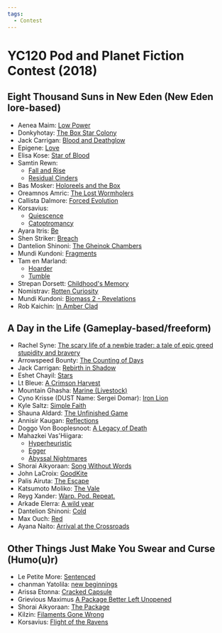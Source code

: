 ```yaml
---
tags:
  - Contest
---
```


# YC120 Pod and Planet Fiction Contest (2018)

## Eight Thousand Suns in New Eden (New Eden lore-based)

- Aenea Maim: [Low Power](../authors/miscauthors/lowpower.md)
- Donkyhotay: [The Box Star Colony](../authors/miscauthors/theboxstarcolony.md)
- Jack Carrigan: [Blood and Deathglow]()
- Epigene: [Love](../authors/epigene/epigene_love.md)
- Elisa Kose: [Star of Blood](../authors/miscauthors/starofblood.md)
- Samtin Rewn:
    - [Fall and Rise](../authors/daielzehn/fallandrise.md)
    - [Residual Cinders](../authors/daielzehn/residualcinders.md)
- Bas Mosker: [Holoreels and the Box](../authors/daielzehn/holoreelsandthebox.md)
- ​Oreamnos Amric: [The Lost Wormholers](../authors/oreamnosamric/thelostwormholers.md)
- Callista Dalmore: [Forced Evolution](../authors/callistadallmore/forcedevolution.md)
- Korsavius:
    - [Quiescence](../authors/korsavius/quiescence.md)
    - [Catoptromancy](../authors/korsavius/catoptromancy.md)
- Ayara Itris: [Be](../authors/miscauthors/ayaraitris_be.md)
- Shen Striker: [Breach](../authors/daielzehn/breach.md)
- Dantelion Shinoni: [The Gheinok Chambers](../authors/dantelionshinoni/thegheinokchambers.md)
- Mundi Kundoni: [Fragments](../authors/mundikundoni/fragments.md)
- Tam en Marland:
    - [Hoarder](../authors/daielzehn/hoarder.md)
    - [Tumble](../authors/daielzehn/tumble.md)
- Strepan Dorsett: [Childhood's Memory](../authors/miscauthors/childhoodsmemory.md)
- Nomistrav: [Rotten Curiosity](../authors/nomistrav.md/rottencuriosity.md)
- Mundi Kundoni: [Biomass 2 - Revelations](../authors/mundikundoni/biomass2.md)
- Rob Kaichin: [In Amber Clad](../authors/robkaichin/inamberclad.md)

## A Day in the Life (Gameplay-based/freeform)

- Rachel Syne: [The scary life of a newbie trader: a tale of epic greed stupidity and bravery](../authors/miscauthors/thescarylifeofanewbietrader.md)
- Arrowspeed Bounty: [The Counting of Days](../authors/arrowspeedbounty/thecountingofdays.md)
- Jack Carrigan: [Rebirth in Shadow](../authors/jackcarrigan/rebirthinshadow.md)
- Eshet Chayil: [Stars](../authors/arrowspeedbounty/eshetchayil_stars.md)
- Lt Bleue: [A Crimson Harvest](../authors/miscauthors/acrimsonharvest.md)
- Mountain Ghasha: [Marine (Livestock)](../authors/miscauthors/marinelivestock.md)
- Cyno Krisse (DUST Name: Sergei Domar): [Iron Lion](../authors/miscauthors/ironlion.md)
- Kyle Saltz: [Simple Faith](../authors/kylesaltz/simplefaith.md)
- Shauna Aldard: [The Unfinished Game](../authors/daielzehn/theunfinishedgame.md)
- Annisir Kaugan: [Reflections](../authors/miscauthors/annisirkaugan_reflections.md)
- Doggo Von Booplesnoot: [A Legacy of Death](../authors/miscauthors/alegacyofdeath.md)
- Mahazkei Vas'Hiigara:
    - [Hyperheuristic](../authors/mahazkeivashiigara/hyperheuristic.md)
    - [Egger](../authors/mahazkeivashiigara/egger.md)
    - [Abyssal Nightmares](../authors/mahazkeivashiigara/abyssalnightmares.md)
- Shorai Aikyoraan: [Song Without Words](../authors/shoraiaikyoraan/songwithoutwords.md)
- John LaCroix: [GoodKite](../authors/miscauthors/goodkite.md)
- Palis Airuta: [The Escape](../authors/miscauthors/palisairuta_theescape.md)
- Katsumoto Moliko: [The Vale](../authors/katsumotomoliko/thevale.md)
- Reyg Xander: [Warp.  Pod.  Repeat.](../authors/miscauthors/warppodrepeat.md)
- Arkade Elerra: [A wild year](../authors/miscauthors/awildyear.md)
- Dantelion Shinoni: [Cold](../authors/dantelionshinoni/cold.md)
- Max Ouch: [Red](../authors/miscauthors/maxouch_red.md)
- Ayana Naito: [Arrival at the Crossroads](../authors/miscauthors/arrivalatthecrossroads.md)

## Other Things Just Make You Swear and Curse (Humo(u)r)

- Le Petite More: [Sentenced](../authors/miscauthors/lepetitemore_sentenced.md)
- chanman Yatolila: [new beginnings](../authors/miscauthors/chanmanyatolila_newbeginnings.md)
- Arissa Etonna: [Cracked Capsule](../authors/daielzehn/crackedcapsule.md)
- Grievious Maximus [A Package Better Left Unopened](../authors/miscauthors/apackagebetterleftunopened.md)
- Shorai Aikyoraan: [The Package](../authors/shoraiaikyoraan/thepackage.md)
- Kilzin: [Filaments Gone Wrong](../authors/miscauthors/filamentsgonewrong.md)
- Korsavius: [Flight of the Ravens](../authors/korsavius/flightoftheravens.md)